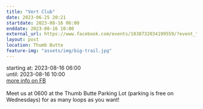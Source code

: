 ```yaml
---
title: "Vert Club"
date: 2023-06-25 20:21
startdate: 2023-08-16 06:00
enddate: 2023-08-16 10:00
external_url: https://www.facebook.com/events/1038732034199559/?event_time_id=1038732064199556
layout: post
location: Thumb Butte
feature-img: "assets/img/big-trail.jpg"
---
```


starting at: 2023-08-16 06:00<br>until: 2023-08-16 10:00<br><a href="https://www.facebook.com/events/1038732034199559/?event_time_id=1038732064199556">more info on FB</a><br><br>Meet us at 0600 at the Thumb Butte Parking Lot (parking is free on Wednesdays) for as many loops as you want! <br>
  <br>
  
